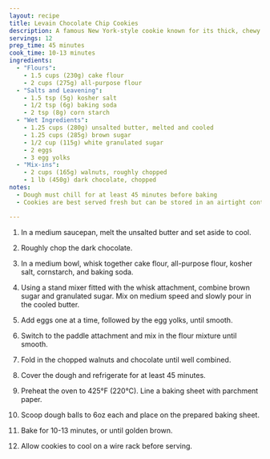 ```yaml
---
layout: recipe
title: Levain Chocolate Chip Cookies
description: A famous New York-style cookie known for its thick, chewy center and crispy edges
servings: 12
prep_time: 45 minutes
cook_time: 10-13 minutes
ingredients:
  - "Flours":
    - 1.5 cups (230g) cake flour
    - 2 cups (275g) all-purpose flour
  - "Salts and Leavening":
    - 1.5 tsp (5g) kosher salt
    - 1/2 tsp (6g) baking soda
    - 2 tsp (8g) corn starch
  - "Wet Ingredients":
    - 1.25 cups (280g) unsalted butter, melted and cooled
    - 1.25 cups (285g) brown sugar
    - 1/2 cup (115g) white granulated sugar
    - 2 eggs
    - 3 egg yolks
  - "Mix-ins":
    - 2 cups (165g) walnuts, roughly chopped
    - 1 lb (450g) dark chocolate, chopped
notes:
  - Dough must chill for at least 45 minutes before baking
  - Cookies are best served fresh but can be stored in an airtight container for up to 5 days

---
```


1. In a medium saucepan, melt the unsalted butter and set aside to cool.

2. Roughly chop the dark chocolate.

3. In a medium bowl, whisk together cake flour, all-purpose flour, kosher salt, cornstarch, and baking soda.

4. Using a stand mixer fitted with the whisk attachment, combine brown sugar and granulated sugar. Mix on medium speed and slowly pour in the cooled butter.

5. Add eggs one at a time, followed by the egg yolks, until smooth.

6. Switch to the paddle attachment and mix in the flour mixture until smooth.

7. Fold in the chopped walnuts and chocolate until well combined.

8. Cover the dough and refrigerate for at least 45 minutes.

9. Preheat the oven to 425°F (220°C). Line a baking sheet with parchment paper.

10. Scoop dough balls to 6oz each and place on the prepared baking sheet.

11. Bake for 10-13 minutes, or until golden brown.

12. Allow cookies to cool on a wire rack before serving.
